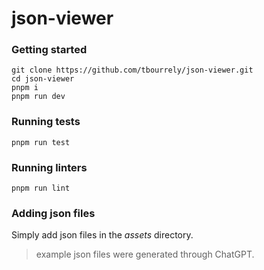 # json-viewer

### Getting started

```
git clone https://github.com/tbourrely/json-viewer.git
cd json-viewer
pnpm i
pnpm run dev
```

### Running tests

```
pnpm run test
```

### Running linters

```
pnpm run lint
```

### Adding json files

Simply add json files in the *assets* directory.

> example json files were generated through ChatGPT.
